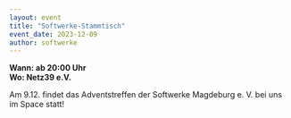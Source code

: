 ```yaml
---
layout: event
title: "Softwerke-Stammtisch"
event_date: 2023-12-09
author: softwerke
---
```


**Wann: ab 20:00 Uhr**\
**Wo: Netz39 e.V.**

Am 9.12. findet das Adventstreffen der Softwerke Magdeburg e. V. bei uns im Space statt!

